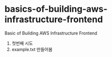 # basics-of-building-aws-infrastructure-frontend
Basic of Building AWS Infrastructure Frontend
1. 첫번째 시도
2. example.txt 만들어봄
